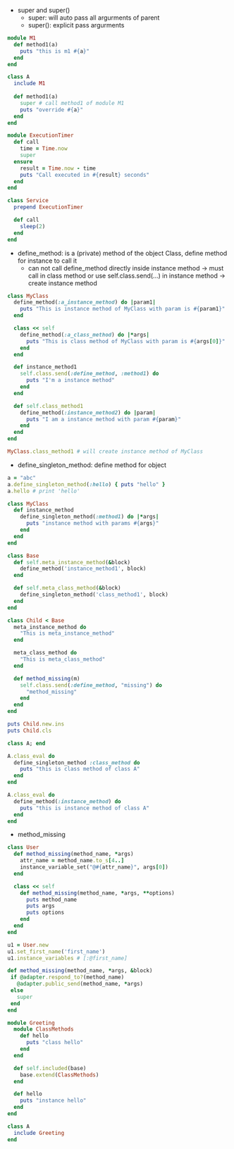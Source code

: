 - super and super()
  + super: will auto pass all argurments of parent
  + super(): explicit pass argurments

``` ruby
module M1
  def method1(a)
    puts "this is m1 #{a}"
  end  
end

class A
  include M1
  
  def method1(a)
    super # call method1 of module M1
    puts "override #{a}"
  end  
end 
```

``` ruby
module ExecutionTimer
  def call
    time = Time.now
    super
  ensure
    result = Time.now - time
    puts "Call executed in #{result} seconds"
  end
end

class Service
  prepend ExecutionTimer

  def call
    sleep(2)
  end
end
```

- define_method: is a (private) method of the object Class, define method for instance to call it
  + can not call define_method directly inside instance method -> must call in class method or use self.class.send(...) in instance method -> create instance method
``` ruby
class MyClass
  define_method(:a_instance_method) do |param1|
    puts "This is instance method of MyClass with param is #{param1}"
  end

  class << self
    define_method(:a_class_method) do |*args|
      puts "This is class method of MyClass with param is #{args[0]}"
    end
  end

  def instance_method1
    self.class.send(:define_method, :method1) do
      puts "I'm a instance method"
    end
  end

  def self.class_method1
    define_method(:instance_method2) do |param|
      puts "I am a instance method with param #{param}"
    end
  end
end

MyClass.class_method1 # will create instance method of MyClass
```

- define_singleton_method: define method for object
``` ruby
a = "abc"
a.define_singleton_method(:hello) { puts "hello" }
a.hello # print 'hello'
```

``` ruby
class MyClass
  def instance_method
    define_singleton_method(:method1) do |*args|
      puts "instance method with params #{args}"
    end
  end
end
```

``` ruby
class Base
  def self.meta_instance_method(&block)
    define_method('instance_method1', block)
  end

  def self.meta_class_method(&block)
    define_singleton_method('class_method1', block)
  end
end

class Child < Base
  meta_instance_method do
    "This is meta_instance_method"
  end

  meta_class_method do
    "This is meta_class_method"
  end

  def method_missing(m)
    self.class.send(:define_method, "missing") do
      "method_missing"
    end
  end
end

puts Child.new.ins
puts Child.cls
```

``` ruby
class A; end

A.class_eval do
  define_singleton_method :class_method do
    puts "this is class method of class A"
  end
end

A.class_eval do
  define_method(:instance_method) do
    puts "this is instance method of class A"
  end
end
```

- method_missing
``` ruby
class User
  def method_missing(method_name, *args)
    attr_name = method_name.to_s[4..]
    instance_variable_set("@#{attr_name}", args[0])
  end

  class << self
    def method_missing(method_name, *args, **options)
      puts method_name
      puts args
      puts options
    end
  end
end

u1 = User.new
u1.set_first_name('first_name')
u1.instance_variables # [:@first_name]
```

``` ruby
def method_missing(method_name, *args, &block)
 if @adapter.respond_to?(method_name)
   @adapter.public_send(method_name, *args)
 else
   super
 end
end
```

``` ruby
module Greeting
  module ClassMethods
    def hello
      puts "class hello"
    end
  end

  def self.included(base)
    base.extend(ClassMethods)
  end

  def hello
    puts "instance hello"
  end
end

class A
  include Greeting
end
```
